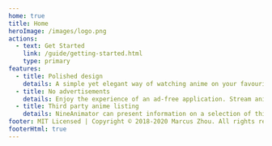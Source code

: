 ```yaml
---
home: true
title: Home
heroImage: /images/logo.png
actions:
  - text: Get Started
    link: /guide/getting-started.html
    type: primary
features:
  - title: Polished design
    details: A simple yet elegant way of watching anime on your favourite anime websites. NineAnimator uses Apple's native video playback interface.
  - title: No advertisements
    details: Enjoy the experience of an ad-free application. Stream anime without ads trackers for more privacy and speed.
  - title: Third party anime listing
    details: NineAnimator can present information on a selection of third party listing websites and push local playback history to those tracking services.
footer: MIT Licensed | Copyright © 2018-2020 Marcus Zhou. All rights reserved | <a href="privacy-policy">Privacy Policy</a>
footerHtml: true
---
```

